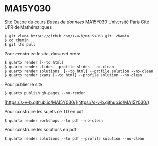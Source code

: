 # MA15Y030

Site Ouèbe du cours *Bases de données* MA15Y030 Université Paris Cité UFR de Mathématiques

```{.bash}
$ git clone https://github.com/s-v-b/MA15Y030.git  chemin
$ cd chemin
$ git lfs pull 

```

Pour construire le site, dans cet ordre 

```{.bash}
$ quarto render [--to html]
$ quarto render slides --profile slides --no-clean
$ quarto render solutions  [--to html] --profile solution --no-clean
$ quarto render exams [--to html] --profile solution --no-clean
```

Pour publier le site 

```{.bash}
$ quarto publish gh-pages --no-render 
```

[https://s-v-b.github.io/MA15Y030/](https://s-v-b.github.io/MA15Y030/)

Pour construire les sujets de TD en pdf

```{.bash}
$ quarto render workshops --to pdf --no-clean
```

Pour construire les solutions en pdf

```{.bash}
$ quarto render solutions --to pdf --profile solution --no-clean
```